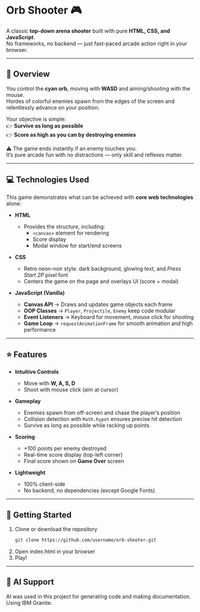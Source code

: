 # Orb Shooter 🎮

A classic **top-down arena shooter** built with pure **HTML, CSS, and JavaScript**.  
No frameworks, no backend — just fast-paced arcade action right in your browser.

---

## 📖 Overview
You control the **cyan orb**, moving with **WASD** and aiming/shooting with the mouse.  
Hordes of colorful enemies spawn from the edges of the screen and relentlessly advance on your position.  

Your objective is simple:  
👉 **Survive as long as possible**  
👉 **Score as high as you can by destroying enemies**

⚠️ The game ends instantly if an enemy touches you.  
It’s pure arcade fun with no distractions — only skill and reflexes matter.

---

## 💻 Technologies Used
This game demonstrates what can be achieved with **core web technologies** alone:

- **HTML**
  - Provides the structure, including:
    - `<canvas>` element for rendering
    - Score display
    - Modal window for start/end screens

- **CSS**
  - Retro neon-noir style: dark background, glowing text, and *Press Start 2P* pixel font
  - Centers the game on the page and overlays UI (score + modal)

- **JavaScript (Vanilla)**
  - **Canvas API** → Draws and updates game objects each frame  
  - **OOP Classes** → `Player`, `Projectile`, `Enemy` keep code modular  
  - **Event Listeners** → Keyboard for movement, mouse click for shooting  
  - **Game Loop** → `requestAnimationFrame` for smooth animation and high performance

---

## ⭐ Features
- **Intuitive Controls**
  - Move with **W, A, S, D**
  - Shoot with mouse click (aim at cursor)

- **Gameplay**
  - Enemies spawn from off-screen and chase the player’s position
  - Collision detection with `Math.hypot` ensures precise hit detection
  - Survive as long as possible while racking up points

- **Scoring**
  - +100 points per enemy destroyed
  - Real-time score display (top-left corner)
  - Final score shown on **Game Over** screen

- **Lightweight**
  - 100% client-side
  - No backend, no dependencies (except Google Fonts)

---

## 🚀 Getting Started
1. Clone or download the repository  
   ```bash
   git clone https://github.com/username/orb-shooter.git
   
2. Open index.html in your browser
3. Play!

---

## 🤖 AI Support
AI was used in this project for generating code and making documentation. Using IBM Granite.
